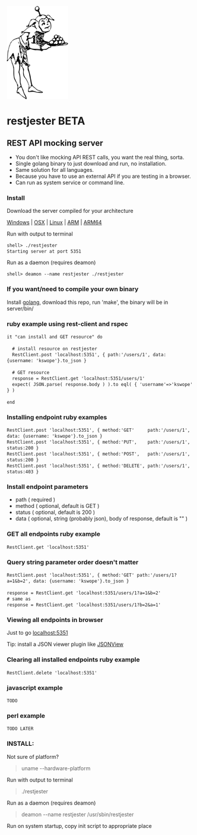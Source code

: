 

<img height="250" src="https://github.com/kswope/restjester/blob/master/assets/jester.png" />

# restjester BETA

## REST API mocking server


* You don't like mocking API REST calls, you want the real thing, sorta.
* Single golang binary to just download and run, no installation.
* Same solution for all languages.
* Because you have to use an external API if you are testing in a browser.
* Can run as system service or command line.


### Install

Download the server compiled for your architecture

[Windows](https://github.com/kswope/restjester/blob/sync/releases/windows/amd64/restjester?raw=true)
|
[OSX](https://github.com/kswope/restjester/blob/master/server/bin/restjester?raw=true)
|
[Linux](https://github.com/kswope/restjester/blob/master/server/bin/restjester?raw=true)
|
[ARM](https://github.com/kswope/restjester/blob/master/server/bin/restjester?raw=true)
|
[ARM64](https://github.com/kswope/restjester/blob/master/server/bin/restjester?raw=true)



Run with output to terminal
```
shell> ./restjester
Starting server at port 5351
```

Run as a daemon (requires deamon)
```
shell> deamon --name restjester ./restjester
```

### If you want/need to compile your own binary 

Install [golang](https://golang.org/), download this repo, run 'make', the binary will be in server/bin/


### ruby example using rest-client and rspec

```
it "can install and GET resource" do

  # install resource on restjester
  RestClient.post 'localhost:5351', { path:'/users/1', data: {username: 'kswope'}.to_json }

  # GET resource
  response = RestClient.get 'localhost:5351/users/1' 
  expect( JSON.parse( response.body ) ).to eql( { 'username'=>'kswope' } )

end
```

### Installing endpoint ruby examples
```
RestClient.post 'localhost:5351', { method:'GET'     path:'/users/1', data: {username: 'kswope'}.to_json }
RestClient.post 'localhost:5351', { method:'PUT',    path:'/users/1', status:200 }
RestClient.post 'localhost:5351', { method:'POST',   path:'/users/1', status:200 }
RestClient.post 'localhost:5351', { method:'DELETE', path:'/users/1', status:403 }
```

### Install endpoint parameters
* path ( required )
* method ( optional, default is GET )
* status ( optional, default is 200 )
* data ( optional, string (probably json), body of response, default is "" )


### GET all endpoints ruby example
```
RestClient.get 'localhost:5351'
```

### Query string parameter order doesn't matter
```
RestClient.post 'localhost:5351', { method:'GET' path:'/users/1?a=1&b=2', data: {username: 'kswope'}.to_json }

response = RestClient.get 'localhost:5351/users/1?a=1&b=2' 
# same as
response = RestClient.get 'localhost:5351/users/1?b=2&a=1' 
```


### Viewing all endpoints in browser

Just to go [localhost:5351](http://localhost:5351)

Tip: install a JSON viewer plugin like [JSONView](https://chrome.google.com/webstore/detail/jsonview/chklaanhfefbnpoihckbnefhakgolnmc)

### Clearing all installed endpoints ruby example
```
RestClient.delete 'localhost:5351'
```

### javascript example
```
TODO
```

### perl example
```
TODO LATER
```

### INSTALL:

Not sure of platform?  
> uname --hardware-platform

Run with output to terminal
> ./restjester

Run as a daemon (requires deamon)
> deamon --name restjester /usr/sbin/restjester

Run on system startup, copy init script to appropriate place


